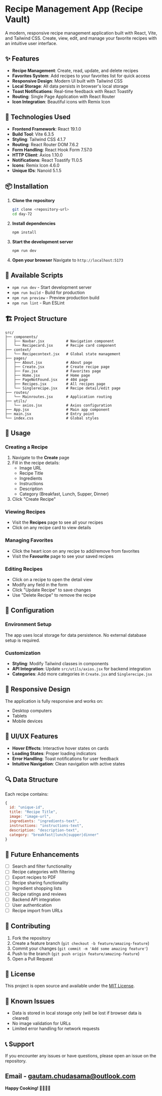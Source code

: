 # Recipe Management App (Recipe Vault)

A modern, responsive recipe management application built with React, Vite, and Tailwind CSS. Create, view, edit, and manage your favorite recipes with an intuitive user interface.

## ✨ Features

- **Recipe Management**: Create, read, update, and delete recipes
- **Favorites System**: Add recipes to your favorites list for quick access
- **Responsive Design**: Modern UI built with Tailwind CSS
- **Local Storage**: All data persists in browser's local storage
- **Toast Notifications**: Real-time feedback with React Toastify
- **Routing**: Single Page Application with React Router
- **Icon Integration**: Beautiful icons with Remix Icon

## 🚀 Technologies Used

- **Frontend Framework**: React 19.1.0
- **Build Tool**: Vite 6.3.5
- **Styling**: Tailwind CSS 4.1.7
- **Routing**: React Router DOM 7.6.2
- **Form Handling**: React Hook Form 7.57.0
- **HTTP Client**: Axios 1.10.0
- **Notifications**: React Toastify 11.0.5
- **Icons**: Remix Icon 4.6.0
- **Unique IDs**: Nanoid 5.1.5

## 📦 Installation

1. **Clone the repository**
   ```bash
   git clone <repository-url>
   cd day-72
   ```

2. **Install dependencies**
   ```bash
   npm install
   ```

3. **Start the development server**
   ```bash
   npm run dev
   ```

4. **Open your browser**
   Navigate to `http://localhost:5173`

## 📜 Available Scripts

- `npm run dev` - Start development server
- `npm run build` - Build for production
- `npm run preview` - Preview production build
- `npm run lint` - Run ESLint

## 🏗️ Project Structure

```
src/
├── components/
│   ├── Navbar.jsx          # Navigation component
│   └── Recipecard.jsx      # Recipe card component
├── context/
│   └── Recipecontext.jsx   # Global state management
├── pages/
│   ├── About.jsx           # About page
│   ├── Create.jsx          # Create recipe page
│   ├── Fav.jsx             # Favorites page
│   ├── Home.jsx            # Home page
│   ├── PageNotFound.jsx    # 404 page
│   ├── Recipes.jsx         # All recipes page
│   └── Singlerecipe.jsx    # Recipe detail/edit page
├── routes/
│   └── Mainroutes.jsx      # Application routing
├── utils/
│   └── axios.jsx           # Axios configuration
├── App.jsx                 # Main app component
├── main.jsx                # Entry point
└── index.css               # Global styles
```

## 🎯 Usage

### Creating a Recipe
1. Navigate to the **Create** page
2. Fill in the recipe details:
   - Image URL
   - Recipe Title
   - Ingredients
   - Instructions
   - Description
   - Category (Breakfast, Lunch, Supper, Dinner)
3. Click "Create Recipe"

### Viewing Recipes
- Visit the **Recipes** page to see all your recipes
- Click on any recipe card to view details

### Managing Favorites
- Click the heart icon on any recipe to add/remove from favorites
- Visit the **Favourite** page to see your saved recipes

### Editing Recipes
- Click on a recipe to open the detail view
- Modify any field in the form
- Click "Update Recipe" to save changes
- Use "Delete Recipe" to remove the recipe

## 🔧 Configuration

### Environment Setup
The app uses local storage for data persistence. No external database setup is required.

### Customization
- **Styling**: Modify Tailwind classes in components
- **API Integration**: Update `src/utils/axios.jsx` for backend integration
- **Categories**: Add more categories in `Create.jsx` and `Singlerecipe.jsx`

## 📱 Responsive Design

The application is fully responsive and works on:
- Desktop computers
- Tablets
- Mobile devices

## 🎨 UI/UX Features

- **Hover Effects**: Interactive hover states on cards
- **Loading States**: Proper loading indicators
- **Error Handling**: Toast notifications for user feedback
- **Intuitive Navigation**: Clean navigation with active states

## 🔍 Data Structure

Each recipe contains:
```javascript
{
  id: "unique-id",
  title: "Recipe Title",
  image: "image-url",
  ingredients: "ingredients-text",
  instructions: "instructions-text",
  description: "description-text",
  category: "breakfast|lunch|supper|dinner"
}
```

## 🚧 Future Enhancements

- [ ] Search and filter functionality
- [ ] Recipe categories with filtering
- [ ] Export recipes to PDF
- [ ] Recipe sharing functionality
- [ ] Ingredient shopping lists
- [ ] Recipe ratings and reviews
- [ ] Backend API integration
- [ ] User authentication
- [ ] Recipe import from URLs

## 🤝 Contributing

1. Fork the repository
2. Create a feature branch (`git checkout -b feature/amazing-feature`)
3. Commit your changes (`git commit -m 'Add some amazing feature'`)
4. Push to the branch (`git push origin feature/amazing-feature`)
5. Open a Pull Request

## 📄 License

This project is open source and available under the [MIT License](LICENSE).

## 🐛 Known Issues

- Data is stored in local storage only (will be lost if browser data is cleared)
- No image validation for URLs
- Limited error handling for network requests

## 📞 Support

If you encounter any issues or have questions, please open an issue on the repository.

Email - gautam.chudasama@outlook.com
---

**Happy Cooking! 👨‍🍳👩‍🍳**

